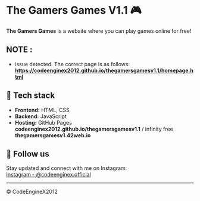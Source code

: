 # The Gamers Games V1.1 🎮

**The Gamers Games** is a website where you can play games online for free!

## NOTE : 
- issue detected. The correct page is as follows:
**https://codeenginex2012.github.io/thegamersgamesv1.1/homepage.html**


## 🔧 Tech stack

- **Frontend:** HTML, CSS  
- **Backend:** JavaScript  
- **Hosting:** GitHub Pages **codeenginex2012.github.io/thegamersgamesv1.1**  / infinity free **thegamersgamesv1.42web.io**

## 🔗 FoIIow us

Stay updated and connect with me on Instagram:  
[Instagram - @codeenginex.official](https://instagram.com/codeenginex.official)

---

© CodeEngineX2012
